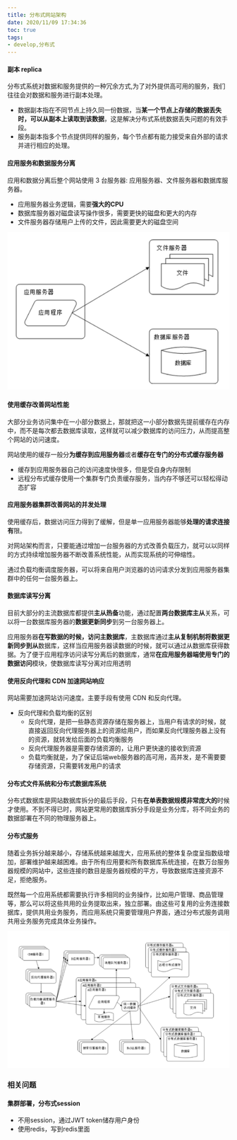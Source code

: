 ```yaml
---
title: 分布式网站架构
date: 2020/11/09 17:34:36
toc: true
tags:
- develop,分布式
---
```



#### 副本 replica
分布式系统对数据和服务提供的一种冗余方式,为了对外提供高可用的服务，我们往往会对数据和服务进行副本处理。
* 数据副本指在不同节点上持久同一份数据，当**某一个节点上存储的数据丢失时，可以从副本上读取到该数据**，这是解决分布式系统数据丢失问题的有效手段。
* 服务副本指多个节点提供同样的服务，每个节点都有能力接受来自外部的请求并进行相应的处理。


#### 应用服务和数据服务分离
应用和数据分离后整个网站使用 3 台服务器: 应用服务器、文件服务器和数据库服务器。
* 应用服务器业务逻辑，需要**强大的CPU**
* 数据库服务器对磁盘读写操作很多，需要更快的磁盘和更大的内存
* 文件服务器存储用户上传的文件，因此需要更大的磁盘空间

![image-20201109173854910](分布式网站架构/image-20201109173854910.png)

#### 使用缓存改善网站性能
大部分业务访问集中在一小部分数据上，那就把这一小部分数据先提前缓存在内存中，而不是每次都去数据库读取，这样就可以减少数据库的访问压力，从而提高整个网站的访问速度。

网站使用的缓存一般分**为缓存到应用服务器**或者**缓存在专门的分布式缓存服务器**
* 缓存到应用服务器自己的访问速度快很多，但是受自身内存限制
* 远程分布式缓存使用一个集群专门负责缓存服务，当内存不够还可以轻松得动态扩容

#### 应用服务器集群改善网站的并发处理
使用缓存后，数据访问压力得到了缓解，但是单一应用服务器能够**处理的请求连接有**限。

对网站架构而言，只要能通过增加一台服务器的方式改善负载压力，就可以以同样的方式持续增加服务器不断改善系统性能，从而实现系统的可伸缩性。

通过负载均衡调度服务器，可以将来自用户浏览器的访问请求分发到应用服务器集群中的任何一台服务器上。

#### 数据库读写分离
目前大部分的主流数据库都提供**主从热备**功能，通过配置**两台数据库主从**关系，可以将一台数据库服务器的**数据更新同步**到另一台服务器上。

应用服务器**在写数据的时候，访问主数据库**，主数据库通过**主从复制机制将数据更新同步到从**数据库，这样当应用服务器读数据的时候，就可以通过从数据库获得数据。为了便于应用程序访问读写分离后的数据库，通常**在应用服务器端使用专门的数据访问**模块，使数据库读写分离对应用透明

#### 使用反向代理和 CDN 加速网站响应
网站需要加速网站访问速度。主要手段有使用 CDN 和反向代理。
* 反向代理和负载均衡的区别
  * 反向代理，是把一些静态资源存储在服务器上，当用户有请求的时候，就直接返回反向代理服务器上的资源给用户，而如果反向代理服务器上没有的资源，就转发给后面的负载均衡服务
  * 反向代理服务器是需要存储资源的，让用户更快速的接收到资源
  * 负载均衡就是，为了保证后端web服务器的高可用，高并发，是不需要要存储资源，只需要转发用户的请求


#### 分布式文件系统和分布式数据库系统
分布式数据库是网站数据库拆分的最后手段，只有**在单表数据规模非常庞大的**时候才使用。不到不得已时，网站更常用的数据库拆分手段是业务分库，将不同业务的数据部署在不同的物理服务器上。


#### 分布式服务
随着业务拆分越来越小，存储系统越来越庞大，应用系统的整体复杂度呈指数级增加，部署维护越来越困难。由于所有应用要和所有数据库系统连接，在数万台服务器规模的网站中，这些连接的数目是服务器规模的平方，导致数据库连接资源不足，拒绝服务。

既然每一个应用系统都需要执行许多相同的业务操作，比如用户管理、商品管理等，那么可以将这些共用的业务提取出来，独立部署。由这些可复用的业务连接数据库，提供共用业务服务，而应用系统只需要管理用户界面，通过分布式服务调用共用业务服务完成具体业务操作。

![image-20201109174905452](分布式网站架构/image-20201109174905452.png)


### 相关问题
#### 集群部署，分布式session

* 不用session，通过JWT token储存用户身份
* 使用redis，写到redis里面

